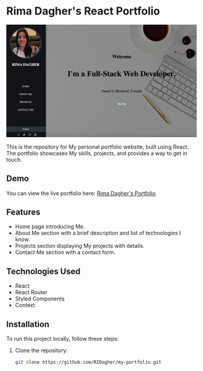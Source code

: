 # Rima Dagher's React Portfolio

![Portfolio Screenshot](public/assets/Screenshot%20.png)

This is the repository for My personal portfolio website, built using React. The portfolio showcases My skills, projects, and provides a way to get in touch.

## Demo

You can view the live portfolio here: [Rima Dagher's Portfolio](https://my-portfolio-ox4cc48x1-ridagher.vercel.app/)

## Features

- Home page introducing Me.
- About Me section with a brief description and list of technologies I know.
- Projects section displaying My projects with details.
- Contact Me section with a contact form.

## Technologies Used

- React
- React Router
- Styled Components
- Context

## Installation

To run this project locally, follow these steps:

1. Clone the repository:

   ```bash
   git clone https://github.com/RIDagher/my-portfolio.git
   ```
